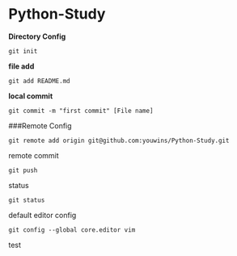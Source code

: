 # Python-Study


**Directory Config**
```
git init
```
**file add**
```
git add README.md
```

**local commit**
```
git commit -m "first commit" [File name]
```

###Remote Config
```
git remote add origin git@github.com:youwins/Python-Study.git
```
remote commit
```
git push
```
status
```
git status
```

default editor config
```
git config --global core.editor vim

```


test
